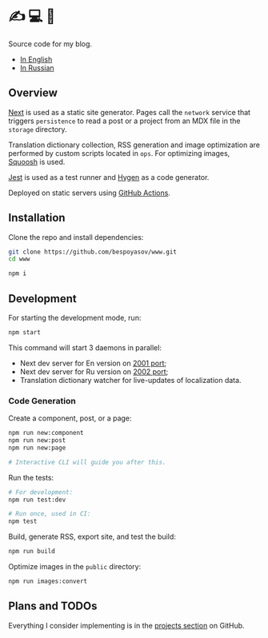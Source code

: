 # ✍️ 💻 👋

Source code for my blog.

- [In English](https://bespoyasov.me)
- [In Russian](https://bespoyasov.ru)

## Overview

[Next](https://nextjs.org) is used as a static site generator. Pages call the `network` service that triggers `persistence` to read a post or a project from an MDX file in the `storage` directory.

Translation dictionary collection, RSS generation and image optimization are performed by custom scripts located in `ops`. For optimizing images, [Squoosh](https://squoosh.app) is used.

[Jest](https://jestjs.io) is used as a test runner and [Hygen](https://www.hygen.io) as a code generator.

Deployed on static servers using [GitHub Actions](https://github.com/features/actions).

## Installation

Clone the repo and install dependencies:

```sh
git clone https://github.com/bespoyasov/www.git
cd www

npm i
```

## Development

For starting the development mode, run:

```sh
npm start
```

This command will start 3 daemons in parallel:

- Next dev server for En version on [2001 port](http://localhost:2001);
- Next dev server for Ru version on [2002 port](http://localhost:2002);
- Translation dictionary watcher for live-updates of localization data.

### Code Generation

Create a component, post, or a page:

```sh
npm run new:component
npm run new:post
npm run new:page

# Interactive CLI will guide you after this.
```

Run the tests:

```sh
# For development:
npm run test:dev

# Run once, used in CI:
npm test
```

Build, generate RSS, export site, and test the build:

```sh
npm run build
```

Optimize images in the `public` directory:

```sh
npm run images:convert
```

## Plans and TODOs

Everything I consider implementing is in the [projects section](https://github.com/bespoyasov/www/projects) on GitHub.
